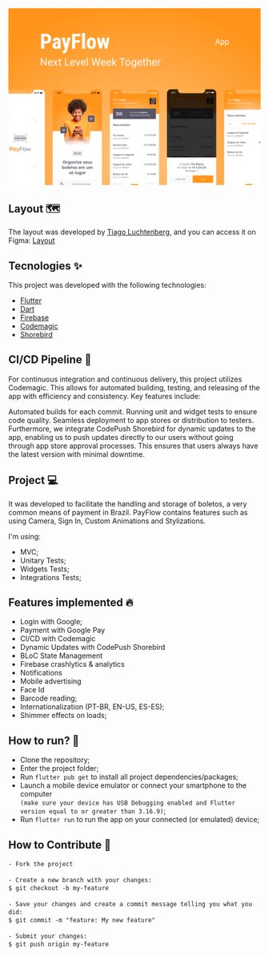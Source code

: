 <img src=".github/layout.png" alt="Layout App PayFlow">
<br>

<h2>Layout 🗺️</h2>

The layout was developed by [Tiago Luchtenberg](https://www.instagram.com/tiagoluchtenberg/), and you can access it on Figma: 
[Layout](https://www.figma.com/file/kLK7FYnWKMoN68sQXcSniu)

<h2>Tecnologies ✨</h2> 

This project was developed with the following technologies:

- [Flutter](https://flutter.dev/)
- [Dart](https://dart.dev/)
- [Firebase](https://firebase.google.com/)
- [Codemagic](https://codemagic.io/)
- [Shorebird](https://shorebird.dev/)

<h2>CI/CD Pipeline 🚀</h2>
For continuous integration and continuous delivery, this project utilizes Codemagic. This allows for automated building, testing, and releasing of the app with efficiency and consistency. Key features include:

Automated builds for each commit.
Running unit and widget tests to ensure code quality.
Seamless deployment to app stores or distribution to testers.
Furthermore, we integrate CodePush Shorebird for dynamic updates to the app, enabling us to push updates directly to our users without going through app store approval processes. This ensures that users always have the latest version with minimal downtime.

<h2>Project 💻</h2>

It was developed to facilitate the handling and storage of boletos, a very common means of payment in Brazil. 
PayFlow contains features such as using Camera, Sign In, Custom Animations and Stylizations. 

I'm using: 
- MVC; 
- Unitary Tests;
- Widgets Tests;
- Integrations Tests;

<h2> Features implemented 🔥 </h2>

- Login with Google;
- Payment with Google Pay
- CI/CD with Codemagic
- Dynamic Updates with CodePush Shorebird
- BLoC State Management
- Firebase crashlytics & analytics
- Notifications
- Mobile advertising
- Face Id
- Barcode reading;
- Internationalization (PT-BR, EN-US, ES-ES);
- Shimmer effects on loads;

<h2> How to run? 🚀</h2>

- Clone the repository;
- Enter the project folder;
- Run `flutter pub get` to install all project dependencies/packages;
- Launch a mobile device emulator or connect your smartphone to the computer <br>
  `(make sure your device has USB Debugging enabled and Flutter version equal to or greater than 3.16.9)`;
- Run `flutter run` to run the app on your connected (or emulated) device;


<h2>How to Contribute 💪</h2>

   ```
   - Fork the project 

   - Create a new branch with your changes:
   $ git checkout -b my-feature

   - Save your changes and create a commit message telling you what you did:
   $ git commit -m "feature: My new feature"

   - Submit your changes:
   $ git push origin my-feature
   ```
